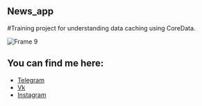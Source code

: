 ## News_app

#Training project for understanding data caching using CoreData.

![Frame 9](https://user-images.githubusercontent.com/61863469/117534739-72a4ff00-affb-11eb-885f-cdeb9d4b666e.png)

## You can find me here:

- [Telegram](https://t.me/katringht)
- [Vk](https://vk.com/katrin_tko)
- [Instagram](https://instagram.com/katringht?igshid=19ru0uv0dr6sf)

